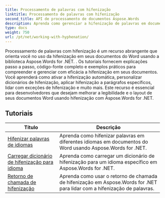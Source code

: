 ```yaml
---
title: Processamento de palavras com hifenização
linktitle: Processamento de palavras com hifenização
second_title: API de processamento de documentos Aspose.Words
description: Aprenda como gerenciar a hifenização de palavras em documentos do Word com Aspose.Words for .NET. Tutoriais completos e exemplos práticos incluídos.
type: docs
weight: 750
url: /pt/net/working-with-hyphenation/
---
```

Processamento de palavras com hifenização é um recurso abrangente que orienta você no uso da hifenização em seus documentos do Word usando a biblioteca Aspose.Words for .NET. . Os tutoriais fornecem explicações passo a passo, código-fonte completo e exemplos práticos para compreender e gerenciar com eficácia a hifenização em seus documentos. Você aprenderá como ativar a hifenização automática, personalizar dicionários de hifenização, aplicar hifenização a parágrafos específicos, lidar com exceções de hifenização e muito mais. Este recurso é essencial para desenvolvedores que desejam melhorar a legibilidade e o layout de seus documentos Word usando hifenização com Aspose.Words for .NET.

 ## Tutoriais
| Título | Descrição |
| --- | --- |
| [Hifenizar palavras de idiomas](./hyphenate-words-of-languages/) | Aprenda como hifenizar palavras em diferentes idiomas em documentos do Word usando Aspose.Words for .NET. |
| [Carregar dicionário de hifenização para idioma](./load-hyphenation-dictionary-for-language/) |Aprenda como carregar um dicionário de hifenização para um idioma específico em Aspose.Words for .NET. |
| [Retorno de chamada de hifenização](./hyphenation-callback/) | Aprenda como usar o retorno de chamada de hifenização em Aspose.Words for .NET para lidar com a hifenização de palavras. |